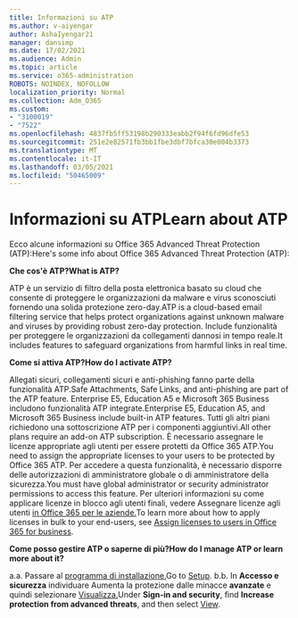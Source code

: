 ```yaml
---
title: Informazioni su ATP
ms.author: v-aiyengar
author: AshaIyengar21
manager: dansimp
ms.date: 17/02/2021
ms.audience: Admin
ms.topic: article
ms.service: o365-administration
ROBOTS: NOINDEX, NOFOLLOW
localization_priority: Normal
ms.collection: Adm_O365
ms.custom:
- "3100019"
- "7522"
ms.openlocfilehash: 4837fb5ff53198b290333eabb2f94f6fd96dfe53
ms.sourcegitcommit: 251e2e82571fb3bb1fbe3dbf7bfca30e004b3373
ms.translationtype: MT
ms.contentlocale: it-IT
ms.lasthandoff: 03/05/2021
ms.locfileid: "50465009"
---
```

# <a name="learn-about-atp"></a><span data-ttu-id="d037f-102">Informazioni su ATP</span><span class="sxs-lookup"><span data-stu-id="d037f-102">Learn about ATP</span></span>

<span data-ttu-id="d037f-103">Ecco alcune informazioni su Office 365 Advanced Threat Protection (ATP):</span><span class="sxs-lookup"><span data-stu-id="d037f-103">Here's some info about Office 365 Advanced Threat Protection (ATP):</span></span>

<span data-ttu-id="d037f-104">**Che cos'è ATP?**</span><span class="sxs-lookup"><span data-stu-id="d037f-104">**What is ATP?**</span></span>

<span data-ttu-id="d037f-105">ATP è un servizio di filtro della posta elettronica basato su cloud che consente di proteggere le organizzazioni da malware e virus sconosciuti fornendo una solida protezione zero-day.</span><span class="sxs-lookup"><span data-stu-id="d037f-105">ATP is a cloud-based email filtering service that helps protect organizations against unknown malware and viruses by providing robust zero-day protection.</span></span> <span data-ttu-id="d037f-106">Include funzionalità per proteggere le organizzazioni da collegamenti dannosi in tempo reale.</span><span class="sxs-lookup"><span data-stu-id="d037f-106">It includes features to safeguard organizations from harmful links in real time.</span></span>

<span data-ttu-id="d037f-107">**Come si attiva ATP?**</span><span class="sxs-lookup"><span data-stu-id="d037f-107">**How do I activate ATP?**</span></span>

<span data-ttu-id="d037f-108">Allegati sicuri, collegamenti sicuri e anti-phishing fanno parte della funzionalità ATP.</span><span class="sxs-lookup"><span data-stu-id="d037f-108">Safe Attachments, Safe Links, and anti-phishing are part of the ATP feature.</span></span> <span data-ttu-id="d037f-109">Enterprise E5, Education A5 e Microsoft 365 Business includono funzionalità ATP integrate.</span><span class="sxs-lookup"><span data-stu-id="d037f-109">Enterprise E5, Education A5, and Microsoft 365 Business include built-in ATP features.</span></span> <span data-ttu-id="d037f-110">Tutti gli altri piani richiedono una sottoscrizione ATP per i componenti aggiuntivi.</span><span class="sxs-lookup"><span data-stu-id="d037f-110">All other plans require an add-on ATP subscription.</span></span> <span data-ttu-id="d037f-111">È necessario assegnare le licenze appropriate agli utenti per essere protetti da Office 365 ATP.</span><span class="sxs-lookup"><span data-stu-id="d037f-111">You need to assign the appropriate licenses to your users to be protected by Office 365 ATP.</span></span> <span data-ttu-id="d037f-112">Per accedere a questa funzionalità, è necessario disporre delle autorizzazioni di amministratore globale o di amministratore della sicurezza.</span><span class="sxs-lookup"><span data-stu-id="d037f-112">You must have global administrator or security administrator permissions to access this feature.</span></span> <span data-ttu-id="d037f-113">Per ulteriori informazioni su come applicare licenze in blocco agli utenti finali, vedere Assegnare licenze agli utenti [in Office 365 per le aziende.](https://go.microsoft.com/fwlink/?linkid=2093435)</span><span class="sxs-lookup"><span data-stu-id="d037f-113">To learn more about how to apply licenses in bulk to your end-users, see [Assign licenses to users in Office 365 for business](https://go.microsoft.com/fwlink/?linkid=2093435).</span></span>

<span data-ttu-id="d037f-114">**Come posso gestire ATP o saperne di più?**</span><span class="sxs-lookup"><span data-stu-id="d037f-114">**How do I manage ATP or learn more about it?**</span></span>

<span data-ttu-id="d037f-115">a.</span><span class="sxs-lookup"><span data-stu-id="d037f-115">a.</span></span> <span data-ttu-id="d037f-116">Passare al [programma di installazione.](https://go.microsoft.com/fwlink/p/?linkid=2075721)</span><span class="sxs-lookup"><span data-stu-id="d037f-116">Go to [Setup](https://go.microsoft.com/fwlink/p/?linkid=2075721).</span></span>
<span data-ttu-id="d037f-117">b.</span><span class="sxs-lookup"><span data-stu-id="d037f-117">b.</span></span> <span data-ttu-id="d037f-118">In **Accesso e sicurezza** individuare Aumenta la protezione dalle minacce **avanzate** e quindi selezionare [Visualizza.](https://go.microsoft.com/fwlink/?linkid=2109302)</span><span class="sxs-lookup"><span data-stu-id="d037f-118">Under **Sign-in and security**, find **Increase protection from advanced threats**, and then select [View](https://go.microsoft.com/fwlink/?linkid=2109302).</span></span>
